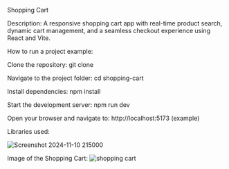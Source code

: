 Shopping Cart

Description:
A responsive shopping cart app with real-time product search, dynamic cart management, and a seamless checkout experience using React and Vite.

How to run a project example:

Clone the repository: git clone <repository-url>

Navigate to the project folder: cd shopping-cart

Install dependencies: npm install

Start the development server: npm run dev

Open your browser and navigate to: http://localhost:5173 (example)

Libraries used:

![Screenshot 2024-11-10 215000](https://github.com/user-attachments/assets/8b5b5054-1f78-4765-855e-cc09da2050e0)

Image of the Shopping Cart:
![shopping cart](https://github.com/user-attachments/assets/a2fe7bbf-c1b6-4c09-9ba4-5ca08a4f493b)

